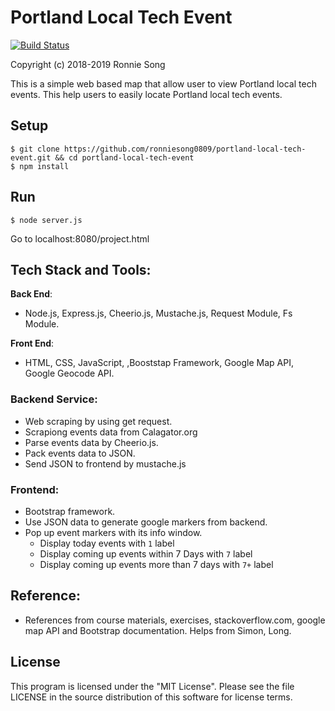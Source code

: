 # Portland Local Tech Event

[![Build Status](https://travis-ci.com/ronniesong0809/portland-local-tech-event.svg?branch=master)](https://travis-ci.com/ronniesong0809/portland-local-tech-event)

Copyright (c) 2018-2019 Ronnie Song

This is a simple web based map that allow user to view Portland local tech events. This help users to easily locate Portland local tech events.

## Setup

```shell
$ git clone https://github.com/ronniesong0809/portland-local-tech-event.git && cd portland-local-tech-event
$ npm install
```

## Run

```shell
$ node server.js
```

Go to localhost:8080/project.html

## Tech Stack and Tools:

**Back End**:

- Node.js, Express.js, Cheerio.js, Mustache.js, Request Module, Fs Module.

**Front End**:

- HTML, CSS, JavaScript, ,Booststap Framework, Google Map API, Google Geocode API.

### Backend Service:
- Web scraping by using get request.
- Scrapiong events data from Calagator.org
- Parse events data by Cheerio.js.
- Pack events data to JSON.
- Send JSON to frontend by mustache.js

### Frontend:
- Bootstrap framework.
- Use JSON data to generate google markers from backend.
- Pop up event markers with its info window.
  - Display today events with `1` label
  - Display coming up events within 7 Days with `7` label 
  - Display coming up events more than 7 days with `7+` label 

## Reference:
- References from course materials, exercises, stackoverflow.com, google map API and Bootstrap documentation. Helps from Simon, Long.

## License

This program is licensed under the "MIT License". Please see the file LICENSE in the source distribution of this software for license terms.

